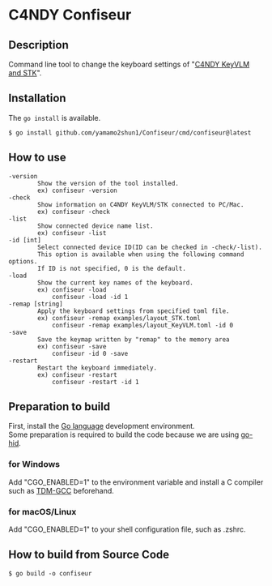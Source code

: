 # C4NDY Confiseur

## Description
Command line tool to change the keyboard settings of "[C4NDY KeyVLM and STK](https://github.com/yamamo2shun1/C4NDY)".

## Installation
The `go install` is available.

```shellscript
$ go install github.com/yamamo2shun1/Confiseur/cmd/confiseur@latest
```

## How to use
```Less
-version
        Show the version of the tool installed.
        ex) confiseur -version
-check
        Show information on C4NDY KeyVLM/STK connected to PC/Mac.
        ex) confiseur -check
-list
        Show connected device name list.
        ex) confiseur -list
-id [int]
        Select connected device ID(ID can be checked in -check/-list).
        This option is available when using the following command options.
        If ID is not specified, 0 is the default.
-load
        Show the current key names of the keyboard.
        ex) confiseur -load
            confiseur -load -id 1
-remap [string]
        Apply the keyboard settings from specified toml file.
        ex) confiseur -remap examples/layout_STK.toml
            confiseur -remap examples/layout_KeyVLM.toml -id 0
-save
        Save the keymap written by "remap" to the memory area
        ex) confiseur -save
            confiseur -id 0 -save
-restart
        Restart the keyboard immediately.
        ex) confiseur -restart
            confiseur -restart -id 1
```

## Preparation to build
First, install the [Go language](https://go.dev/) development environment.  
Some preparation is required to build the code because we are using [go-hid](https://github.com/sstallion/go-hid).

### for Windows
Add "CGO_ENABLED=1" to the environment variable and install a C compiler such as [TDM-GCC](https://jmeubank.github.io/tdm-gcc/) beforehand.

### for macOS/Linux
Add "CGO_ENABLED=1" to your shell configuration file, such as .zshrc.

## How to build from Source Code

```shellscript
$ go build -o confiseur
```
